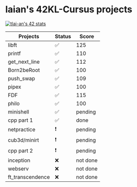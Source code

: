 # laian's 42KL-Cursus projects

[![tlai-an's 42 stats](https://badge42.vercel.app/api/v2/cleqyjybj00110gmu3g3si2xn/stats?cursusId=21&coalitionId=182)](https://github.com/JaeSeoKim/badge42)

|Projects         |Status            |Score   |
|-----------------|------------------|--------|
|libft            |:white_check_mark:|125     |
|printf           |:white_check_mark:|110     |
|get_next_line    |:white_check_mark:|112     |
|Born2beRoot      |:white_check_mark:|100     |
|push_swap        |:white_check_mark:|109     |
|pipex            |:white_check_mark:|100     |
|FDF              |:white_check_mark:|115     |
|philo            |:white_check_mark:|100     |
|minishell        |:white_check_mark:|pending |
|cpp part 1       |:white_check_mark:|done    |
|netpractice      |:exclamation:     |pending |
|cub3d/minirt     |:exclamation:     |pending |
|cpp part 2       |:exclamation:     |pending |
|inception        |:x:               |not done|
|webserv          |:x:               |not done|
|ft_transcendence |:x:               |not done|
